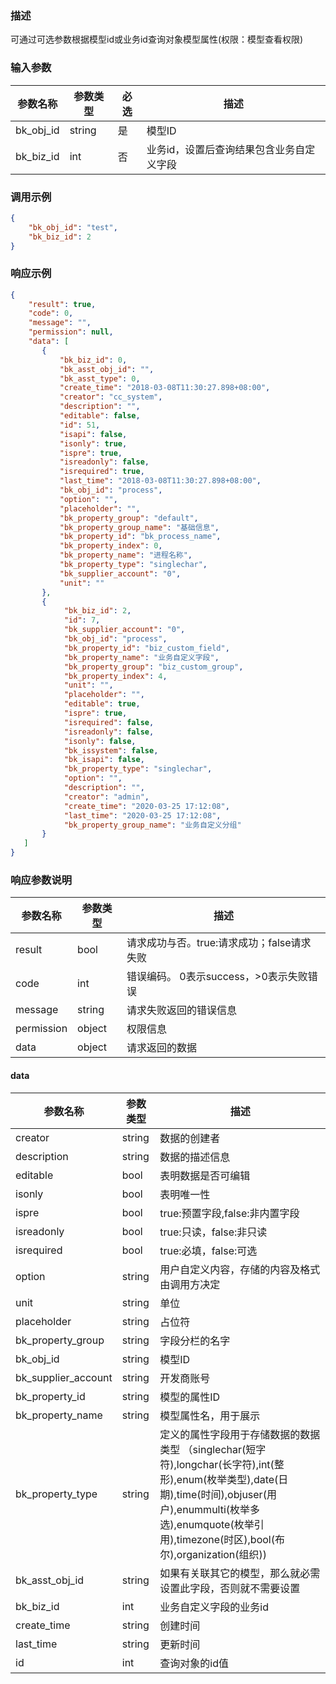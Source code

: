 ### 描述

可通过可选参数根据模型id或业务id查询对象模型属性(权限：模型查看权限)

### 输入参数

| 参数名称      | 参数类型   | 必选 | 描述                    |
|-----------|--------|----|-----------------------|
| bk_obj_id | string | 是  | 模型ID                  |
| bk_biz_id | int    | 否  | 业务id，设置后查询结果包含业务自定义字段 |

### 调用示例

```json
{
    "bk_obj_id": "test",
    "bk_biz_id": 2
}
```

### 响应示例

```json
{
    "result": true,
    "code": 0,
    "message": "",
    "permission": null,
    "data": [
       {
           "bk_biz_id": 0,
           "bk_asst_obj_id": "",
           "bk_asst_type": 0,
           "create_time": "2018-03-08T11:30:27.898+08:00",
           "creator": "cc_system",
           "description": "",
           "editable": false,
           "id": 51,
           "isapi": false,
           "isonly": true,
           "ispre": true,
           "isreadonly": false,
           "isrequired": true,
           "last_time": "2018-03-08T11:30:27.898+08:00",
           "bk_obj_id": "process",
           "option": "",
           "placeholder": "",
           "bk_property_group": "default",
           "bk_property_group_name": "基础信息",
           "bk_property_id": "bk_process_name",
           "bk_property_index": 0,
           "bk_property_name": "进程名称",
           "bk_property_type": "singlechar",
           "bk_supplier_account": "0",
           "unit": ""
       },
       {
            "bk_biz_id": 2,
            "id": 7,
            "bk_supplier_account": "0",
            "bk_obj_id": "process",
            "bk_property_id": "biz_custom_field",
            "bk_property_name": "业务自定义字段",
            "bk_property_group": "biz_custom_group",
            "bk_property_index": 4,
            "unit": "",
            "placeholder": "",
            "editable": true,
            "ispre": true,
            "isrequired": false,
            "isreadonly": false,
            "isonly": false,
            "bk_issystem": false,
            "bk_isapi": false,
            "bk_property_type": "singlechar",
            "option": "",
            "description": "",
            "creator": "admin",
            "create_time": "2020-03-25 17:12:08",
            "last_time": "2020-03-25 17:12:08",
            "bk_property_group_name": "业务自定义分组"
       }
   ]
}
```

### 响应参数说明

| 参数名称       | 参数类型   | 描述                         |
|------------|--------|----------------------------|
| result     | bool   | 请求成功与否。true:请求成功；false请求失败 |
| code       | int    | 错误编码。 0表示success，>0表示失败错误  |
| message    | string | 请求失败返回的错误信息                |
| permission | object | 权限信息                       |
| data       | object | 请求返回的数据                    |

#### data

| 参数名称                | 参数类型   | 描述                                                                                                                                                                         |
|---------------------|--------|----------------------------------------------------------------------------------------------------------------------------------------------------------------------------|
| creator             | string | 数据的创建者                                                                                                                                                                     |
| description         | string | 数据的描述信息                                                                                                                                                                    |
| editable            | bool   | 表明数据是否可编辑                                                                                                                                                                  |
| isonly              | bool   | 表明唯一性                                                                                                                                                                      |
| ispre               | bool   | true:预置字段,false:非内置字段                                                                                                                                                      |
| isreadonly          | bool   | true:只读，false:非只读                                                                                                                                                          |
| isrequired          | bool   | true:必填，false:可选                                                                                                                                                           |
| option              | string | 用户自定义内容，存储的内容及格式由调用方决定                                                                                                                                                     |
| unit                | string | 单位                                                                                                                                                                         |
| placeholder         | string | 占位符                                                                                                                                                                        |
| bk_property_group   | string | 字段分栏的名字                                                                                                                                                                    |
| bk_obj_id           | string | 模型ID                                                                                                                                                                       |
| bk_supplier_account | string | 开发商账号                                                                                                                                                                      |
| bk_property_id      | string | 模型的属性ID                                                                                                                                                                    |
| bk_property_name    | string | 模型属性名，用于展示                                                                                                                                                                 |
| bk_property_type    | string | 定义的属性字段用于存储数据的数据类型 （singlechar(短字符),longchar(长字符),int(整形),enum(枚举类型),date(日期),time(时间),objuser(用户),enummulti(枚举多选),enumquote(枚举引用),timezone(时区),bool(布尔),organization(组织)) |
| bk_asst_obj_id      | string | 如果有关联其它的模型，那么就必需设置此字段，否则就不需要设置                                                                                                                                             |
| bk_biz_id           | int    | 业务自定义字段的业务id                                                                                                                                                               |
| create_time         | string | 创建时间                                                                                                                                                                       |
| last_time           | string | 更新时间                                                                                                                                                                       |
| id                  | int    | 查询对象的id值                                                                                                                                                                   |
